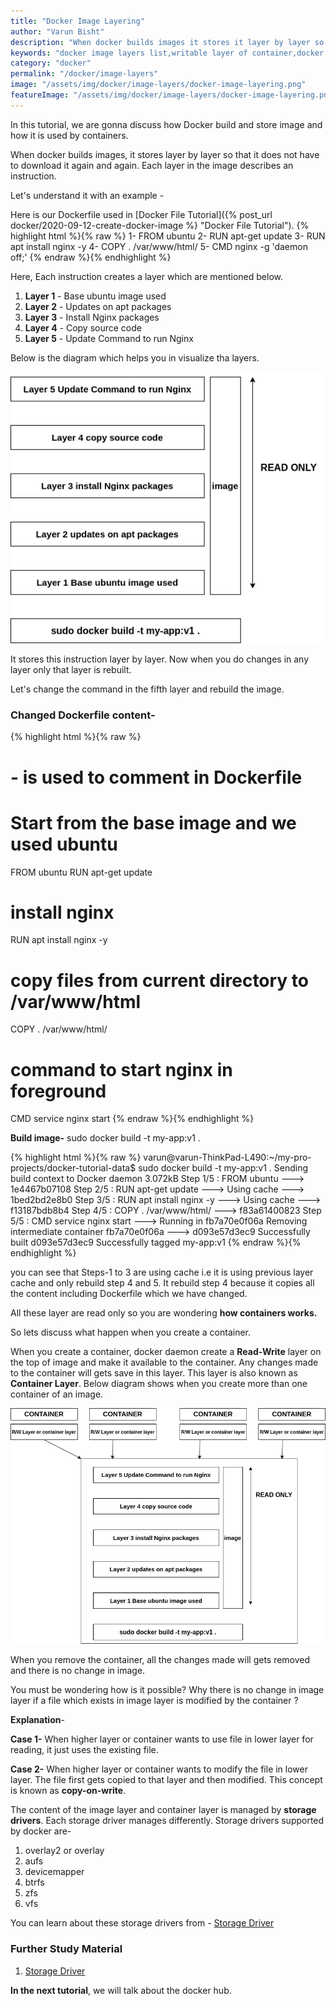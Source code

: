```yaml
---
title: "Docker Image Layering"
author: "Varun Bisht"
description: "When docker builds images it stores it layer by layer so that it does not have to download it again and again. Each layer in the image describes an instruction."
keywords: "docker image layers list,writable layer of container,docker image layer visualization,copy on write strategy in docker,docker's image layering system"
category: "docker"
permalink: "/docker/image-layers"
image: "/assets/img/docker/image-layers/docker-image-layering.png"
featureImage: "/assets/img/docker/image-layers/docker-image-layering.png"
---
```

In this tutorial, we are gonna discuss how Docker build and store image and how it is used by containers.

When docker builds images, it stores layer by layer so that it does not have to download it again and again.
Each layer in the image describes an instruction.

Let's understand it with an example -

Here is our Dockerfile used in [Docker File Tutorial]({% post_url docker/2020-09-12-create-docker-image %} "Docker File Tutorial").
{% highlight html %}{% raw %}
1- FROM ubuntu
2- RUN apt-get update
3- RUN apt install nginx -y
4- COPY . /var/www/html/
5- CMD nginx -g 'daemon off;'
{% endraw %}{% endhighlight %}

Here, Each instruction creates a layer which are mentioned below.
1. **Layer 1** - Base ubuntu image used
2. **Layer 2** - Updates on apt packages
3. **Layer 3** - Install Nginx packages
4. **Layer 4** - Copy source code
5. **Layer 5** - Update Command to run Nginx

Below is the diagram which helps you in visualize tha layers.

<div class="imgCont">
  <img class="object-fit" alt="Image Layers" title="Image Layers" src="/assets/img/docker/image-layers/image-layer.png" />
</div>

It stores this instruction layer by layer. Now when you do changes in any layer only that layer is rebuilt.

Let's change the command in the fifth layer and rebuild the image.

### Changed Dockerfile content-

{% highlight html %}{% raw %}
# - is used to comment in Dockerfile
# Start from the base image and we used ubuntu
FROM ubuntu
RUN apt-get update
# install nginx
RUN apt install nginx -y
# copy files from current directory to /var/www/html
COPY . /var/www/html/
# command to start nginx in foreground
CMD service nginx start
{% endraw %}{% endhighlight %}

**Build image-** sudo docker build -t my-app:v1 .

{% highlight html %}{% raw %}
varun@varun-ThinkPad-L490:~/my-pro-projects/docker-tutorial-data$ sudo docker build -t my-app:v1 .
Sending build context to Docker daemon  3.072kB
Step 1/5 : FROM ubuntu
 ---> 1e4467b07108
Step 2/5 : RUN apt-get update
 ---> Using cache
 ---> 1bed2bd2e8b0
Step 3/5 : RUN apt install nginx -y
 ---> Using cache
 ---> f13187bdb8b4
Step 4/5 : COPY . /var/www/html/
 ---> f83a61400823
Step 5/5 : CMD service nginx start
 ---> Running in fb7a70e0f06a
Removing intermediate container fb7a70e0f06a
 ---> d093e57d3ec9
Successfully built d093e57d3ec9
Successfully tagged my-app:v1
{% endraw %}{% endhighlight %}

you can see that Steps-1 to 3 are using cache i.e it is using previous layer cache and only rebuild step 4 and 5.
It rebuild step 4 because it copies all the content including Dockerfile which we have changed.

All these layer are read only so you are wondering **how containers works.**

So lets discuss what happen when you create a container.

When you create a container, docker daemon create a **Read-Write** layer on the top of image and make it available to the container.
Any changes made to the container will gets save in this layer. This layer is also known as **Container Layer**.
Below diagram shows when you create more than one container of an image.
<div class="imgCont">
  <img class="object-fit" alt="Container Layer" title="Container Layer" src="/assets/img/docker/image-layers/container-layer.png" />
</div>

When you remove the container, all the changes made will gets removed and there is no change in image.

You must be wondering how is it possible?
Why there is no change in image layer if a file which exists in image layer is modified by the container ?

**Explanation**-

**Case 1-** When higher layer or container wants to use file in lower layer for reading, it just uses the existing file.

**Case 2-** When higher layer or container wants to modify the file in lower layer. The file first gets copied to that layer and then modified. This concept is known as **copy-on-write**.


The content of the image layer and container layer is managed by **storage drivers**. Each storage driver manages differently.
Storage drivers supported by docker are-
1. overlay2 or overlay
2. aufs
3. devicemapper
4. btrfs
5. zfs
6. vfs

You can learn about these storage drivers from - [Storage Driver](https://docs.docker.com/storage/storagedriver/select-storage-driver "Storage Driver")

### Further Study Material
1. [Storage Driver](https://docs.docker.com/storage/storagedriver/select-storage-driver "Storage Driver")

**In the next tutorial**, we will talk about the docker hub.
